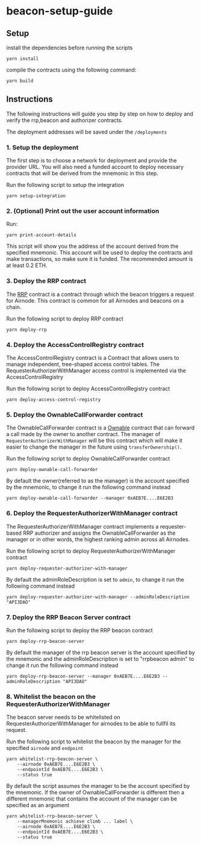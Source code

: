 # beacon-setup-guide

## Setup

install the dependencies before running the scripts

```
yarn install
```

compile the contracts using the following command:

```
yarn build
```

## Instructions

The following instructions will guide you step by step on how to deploy and verify the rrp,beacon and authorizer contracts.

The deployment addresses will be saved under the `/deployments`

### 1. Setup the deployment 

The first step is to choose a network for deployment and provide the provider URL. You will also need a funded account to deploy necessary contracts that will be derived from the mnemonic in this step.

Run the following script to setup the integration

```
yarn setup-integration
```

### 2. (Optional) Print out the user account information

Run:
```
yarn print-account-details
```
This script will show you the address of the account derived from the specified mnemonic. This account will be used to deploy the contracts and make transactions, so make sure it is funded. The recommended amount is at least 0.2 ETH.

### 3. Deploy the RRP contract

The [RRP](https://docs.api3.org/airnode/v0.3/concepts/) contract is a contract through which the beacon triggers a request for Airnode. This contract is common for all Airnodes and beacons on a chain.

Run the following script to deploy RRP contract

```
yarn deploy-rrp
```

### 4. Deploy the AccessControlRegistry contract

The AccessControlRegistry contract is a Contract that allows users to manage independent, tree-shaped access control tables. The RequesterAuthorizerWithManager access control is implemented via the AccessControlRegistry

Run the following script to deploy AccessControlRegistry contract

```
yarn deploy-access-control-registry
```

### 5. Deploy the OwnableCallForwarder contract

The OwnableCallForwarder contract is a [Ownable](https://docs.openzeppelin.com/contracts/2.x/access-control#ownership-and-ownable) contract that can forward a call made by the owner to another contract. The manager of `RequesterAuthorizerWithManager` will be this contract which will make it easier to change the manager in the future using `transferOwnership()`.

Run the following script to deploy OwnableCallForwarder contract
```
yarn deploy-ownable-call-forwarder
```

By default the owner(referred to as the manager) is the account specified by the mnemonic, to change it run the following command instead

```
yarn deploy-ownable-call-forwarder --manager 0xAEB7E....E6E2B3
```


### 6. Deploy the RequesterAuthorizerWithManager contract

The RequesterAuthorizerWithManager contract implements a requester-based RRP authorizer and assigns the OwnableCallForwarder as the manager or in other words, the highest ranking admin across all Airnodes.

Run the following script to deploy RequesterAuthorizerWithManager contract
```
yarn deploy-requester-authorizer-with-manager
```

By default the adminRoleDescription is set to `admin`, to change it run the following command instead

```
yarn deploy-requester-authorizer-with-manager --adminRoleDescription "API3DAO"
```

### 7. Deploy the RRP Beacon Server contract

Run the following script to deploy the RRP beacon contract
```
yarn deploy-rrp-beacon-server
```

By default the manager of the rrp beacon server is the account specified by the mnemonic and the adminRoleDescription is set to "rrpbeacon admin" to change it run the following command instead

```
yarn deploy-rrp-beacon-server --manager 0xAEB7E....E6E2B3 --adminRoleDescription "API3DAO"
```

### 8. Whitelist the beacon on the RequesterAuthorizerWithManager

The beacon server needs to be whitelisted on RequesterAuthorizerWithManager for airnodes to be able to fullfil its request.

Run the following script to whitelist the beacon by the manager for the specified `airnode` and `endpoint`
```
yarn whitelist-rrp-beacon-server \
    --airnode 0xAEB7E....E6E2B3 \
    --endpointId 0xAEB7E....E6E2B3 \
    --status true  
```

By default the script assumes the manager to be the account specified by the mnemonic. If the owner of OwnableCallForwarder is different then a different mnemonic that contains the account of the manager can be specified as an argument

```
yarn whitelist-rrp-beacon-server \
    --managerMnemonic achieve climb ... label \
    --airnode 0xAEB7E....E6E2B3 \
    --endpointId 0xAEB7E....E6E2B3 \
    --status true  
```





